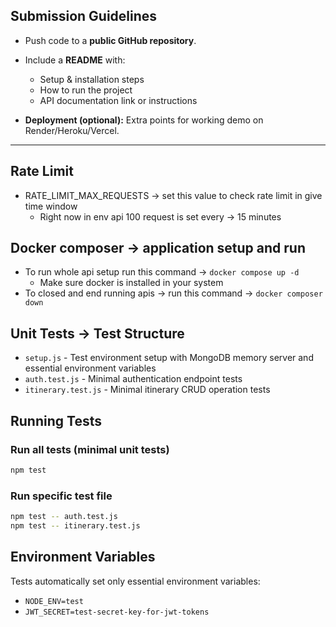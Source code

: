 
## Submission Guidelines

* Push code to a **public GitHub repository**.
* Include a **README** with:

  * Setup & installation steps
  * How to run the project
  * API documentation link or instructions
* **Deployment (optional):** Extra points for working demo on Render/Heroku/Vercel.

---



## Rate Limit
- RATE_LIMIT_MAX_REQUESTS -> set this value to check rate limit in give time window 
  - Right now in env api 100 request is set every -> 15 minutes

## Docker composer -> application setup and run
- To run whole api setup run this command -> `docker compose up -d ` 
  - Make sure docker is installed in your system
- To closed and end running apis -> run this command -> `docker composer down`


## Unit Tests -> Test Structure

- `setup.js` - Test environment setup with MongoDB memory server and essential environment variables
- `auth.test.js` - Minimal authentication endpoint tests
- `itinerary.test.js` - Minimal itinerary CRUD operation tests

## Running Tests

### Run all tests (minimal unit tests)
```bash
npm test
```

### Run specific test file
```bash
npm test -- auth.test.js
npm test -- itinerary.test.js
```

## Environment Variables

Tests automatically set only essential environment variables:
- `NODE_ENV=test`
- `JWT_SECRET=test-secret-key-for-jwt-tokens`
